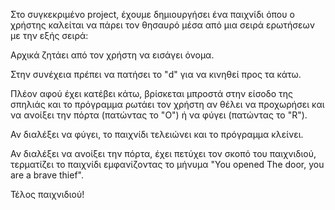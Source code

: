 Στο συγκεκριμένο project, έχουμε δημιουργήσει ένα παιχνίδι όπου ο χρήστης καλείται να πάρει τον θησαυρό μέσα από μια σειρά ερωτήσεων με την εξής σειρά:


Αρχικά ζητάει από τον χρήστη να εισάγει όνομα.

Στην συνέχεια πρέπει να πατήσει το "d" για να κινηθεί προς τα κάτω.

Πλέον αφού έχει κατέβει κάτω, βρίσκεται μπροστά στην είσοδο της σπηλιάς και το πρόγραμμα ρωτάει τον χρήστη αν θέλει να προχωρήσει και να ανοίξει την πόρτα (πατώντας το "O") ή να φύγει (πατώντας το "R").

Αν διαλέξει να φύγει, το παιχνίδι τελειώνει και το πρόγραμμα κλείνει.

Αν διαλέξει να ανοίξει την πόρτα, έχει πετύχει τον σκοπό του παιχνιδιού, τερματίζει το παιχνίδι εμφανίζοντας το μήνυμα "You opened The door, you are a brave thief".
  
  
  Τέλος παιχνιδιού!
